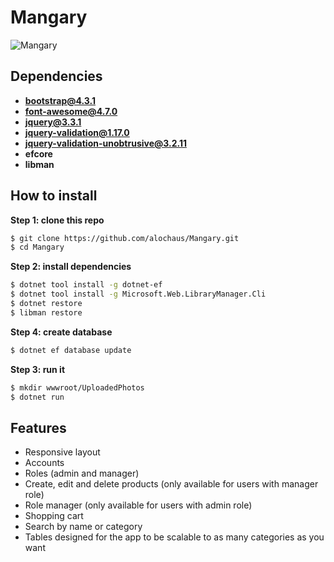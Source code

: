 # Mangary

![Mangary](/README_media/Mangary.gif)

## Dependencies

- **bootstrap@4.3.1**
- **font-awesome@4.7.0**
- **jquery@3.3.1**
- **jquery-validation@1.17.0**
- **jquery-validation-unobtrusive@3.2.11**
- **efcore**
- **libman**

## How to install

**Step 1: clone this repo**
```bash
$ git clone https://github.com/alochaus/Mangary.git
$ cd Mangary
```

**Step 2: install dependencies**
```bash
$ dotnet tool install -g dotnet-ef
$ dotnet tool install -g Microsoft.Web.LibraryManager.Cli
$ dotnet restore
$ libman restore
```

**Step 4: create database**
```bash
$ dotnet ef database update
```

**Step 3: run it**
```bash
$ mkdir wwwroot/UploadedPhotos
$ dotnet run
```

## Features

- Responsive layout
- Accounts
- Roles (admin and manager)
- Create, edit and delete products (only available for users with manager role)
- Role manager (only available for users with admin role)
- Shopping cart
- Search by name or category
- Tables designed for the app to be scalable to as many categories as you want
